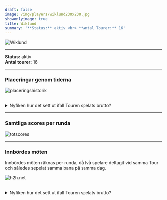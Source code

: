 ```yaml
---  
draft: false  
image: /img/players/wiklund230x230.jpg  
showonlyimage: true  
title: Wiklund  
summary: '**Status:** aktiv <br> **Antal Tourer:** 16'  
---
```


![Wiklund](/img/players/wiklund230x230.jpg)

------------------------------------------------------------------------

**Status:** aktiv  
**Antal tourer:** 16

------------------------------------------------------------------------

### Placeringar genom tiderna

![placeringshistorik](/playerstats/Wiklund.placing.net.png) <br><br>
<details> <summary>Nyfiken hur det sett ut ifall Touren spelats
brutto?</summary> <p>

![placeringshistorik](/playerstats/Wiklund.placing.gross.png) </p>
</details>

------------------------------------------------------------------------

### Samtliga scores per runda

![totscores](/playerstats/Wiklund.totscores.png)

------------------------------------------------------------------------

### Innbördes möten

Innbördes möten räknas per runda, då två spelare deltagit vid samma Tour
och således sepelat samma bana på samma dag.

![h2h.net](/playerstats/Wiklund.h2h.net.png) <br><br> <details>
<summary>Nyfiken hur det sett ut ifall Touren spelats brutto?</summary>
<p>

![h2h.gross](/playerstats/Wiklund.h2h.gross.png) </p> </details>
